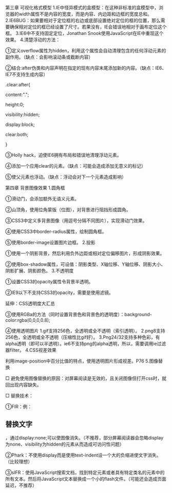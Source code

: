 第三章 可视化格式模型
1.IE中怪异模式的盒模型：在这种非标准的盒模型中，浏览器的width属性不是内容的宽度，而是内容、内边距和边框的宽度总和。
2.IE6BUG：如果要相对于定位框的右边或底部设置绝对定位的框的位置，那么需要确保相对定位的框已经设置了尺寸。若果没有，IE会错误地相对于画布定位这个框。
3.IE6中不支持固定定位，Jonathan Snook使用JavaScript在IE中重现这个效果。
4.清楚浮动的方法：

①定义overflow属性为hidden，利用这个属性会自动清理包含的任何浮动元素的副作用。（缺点：会影响滚动条或截断内容）

②结合:after伪类和内容声明在指定的现有内容末尾添加新的内容。（缺点：IE6、IE7不支持生成内容）

.clear:after{

content:".";

height:0;

visibility:hidden;

display:block;

clear:both;

}

③Holly hack，迫使IE6拥有布局和错误地清理浮动元素。

④添加一个应用clear的元素。（缺点：可能会造成添加无意义的标记）

⑤使父元素也浮动。（缺点：浮动会对下一个元素造成影响）

 

第四章 背景图像效果
1.圆角框 

①滑动门，会添加额外无语义元素。

②山顶角，使用位角蒙版（位图），对背景进行阻挡形成圆角。

③CSS3中定义多背景图像（用逗号分隔不同图片），实现滑动门效果。

④使用CSS3中border-radius属性，绘制圆角框。

⑤使用border-image设置图片边框。
2.投影 

①使用一个阴影背景，然后利用负外边距或相对定位偏移图片，形成阴影效果。

②使用box-shadow属性，可设值：阴影类型、X轴位移、Y轴位移、阴影大小、阴影扩展、阴影颜色。
3.不透明度 

①设置CSS3的opacity属性令背景半透明。

②IE9以下不支持CSS3的opacity，需要是使用滤镜。

延伸：CSS透明度大汇总

③使用RGBa的方法（同时设置背景色和背景色的透明度）：background-color:rgba(0,0,0,0.8);

④使用透明图片
1.gif支持256色，全透明或全不透明（索引透明）。
2.png8支持256色，全透明或全不透明（压缩性比gif好）。
3.Png24/32支持多种色彩，有alpha透明（即可以半透明）。ie6不支持png的alpha透明，所以，需要调用ie过滤器filter。
4.CSS视差效果

利用image-position中百分比值的特点，使用透明图片形成视差。P76
5.图像替换

□ 避免使用图像替换的原因：对屏幕阅读是无效的，且关闭图像但打开css时，就回出现内容缺失。

□ 替换技术：

①FIR：例：<h2> <span>替换文字</span> </h2>，通过display:none;可以使图像消失。（不推荐，部分屏幕阅读器会忽略display为none、visibility为hidden的元素从而造成可访问性问题）

②Phark：不使用display而是使用text-indent设一个大的负缩进使文字消失。（比较理想）

③sIFR：使用JavaScript搜索文档，找到特定元素或者具有特定类名的元素中的所有文本。然后将JavaScript文本替换成一个小的flash文件。（可能还会造成页面延迟，不推荐）
